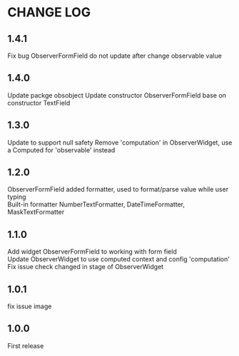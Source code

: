 # CHANGE LOG

## 1.4.1

Fix bug ObserverFormField do not update after change observable value

## 1.4.0

Update packge obsobject
Update constructor ObserverFormField base on constructor TextField

## 1.3.0

Update to support null safety
Remove 'computation' in ObserverWidget, use a Computed for 'observable' instead

## 1.2.0

ObserverFormField added formatter, used to format/parse value while user typing  
Built-in formatter NumberTextFormatter, DateTimeFormatter, MaskTextFormatter

## 1.1.0

Add widget ObserverFormField to working with form field  
Update ObserverWidget to use computed context and config 'computation'  
Fix issue check changed in stage of ObserverWidget

## 1.0.1

fix issue image

## 1.0.0

First release
